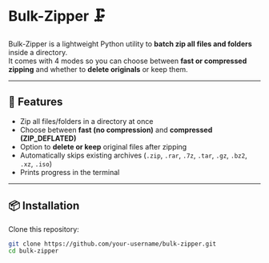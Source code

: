 # Bulk-Zipper 🗜️

Bulk-Zipper is a lightweight Python utility to **batch zip all files and folders** inside a directory.  
It comes with 4 modes so you can choose between **fast or compressed zipping** and whether to **delete originals** or keep them.

---

## 🚀 Features
- Zip all files/folders in a directory at once
- Choose between **fast (no compression)** and **compressed (ZIP_DEFLATED)**
- Option to **delete or keep** original files after zipping
- Automatically skips existing archives (`.zip`, `.rar`, `.7z`, `.tar`, `.gz`, `.bz2`, `.xz`, `.iso`)
- Prints progress in the terminal

---

## 📦 Installation
Clone this repository:
```bash
git clone https://github.com/your-username/bulk-zipper.git
cd bulk-zipper
